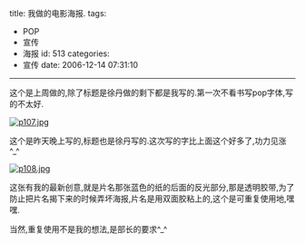 title: 我做的电影海报.
tags:
  - POP
  - 宣传
  - 海报
id: 513
categories:
  - 宣传
date: 2006-12-14 07:31:10
---

这个是上周做的,除了标题是徐丹做的剩下都是我写的.第一次不看书写pop字体,写的不太好.

[![p107.jpg](//blog.foolbird.net/wp-content/uploads/2007/01/93_p107.jpg)](http://www.foolbird.net/?attachment_id=85 "p107.jpg")

这个是昨天晚上写的,标题也是徐丹写的.这次写的字比上面这个好多了,功力见涨^_^

[![p108.jpg](//blog.foolbird.net/wp-content/uploads/2007/01/94_p108.jpg)](http://www.foolbird.net/?attachment_id=86 "p108.jpg")

这张有我的最新创意,就是片名那张蓝色的纸的后面的反光部分,那是透明胶带,为了防止把片名揭下来的时候弄坏海报,片名是用双面胶粘上的,这个是可重复使用地,嘿嘿.

当然,重复使用不是我的想法,是部长的要求^_^